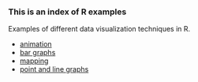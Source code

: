 ### This is an index of R examples

Examples of different data visualization techniques in R.

* [animation](/animation.md)
* [bar graphs](/bar_graphs_git.md)
* [mapping](/mapping.md)
* [point and line graphs](/point.md)
